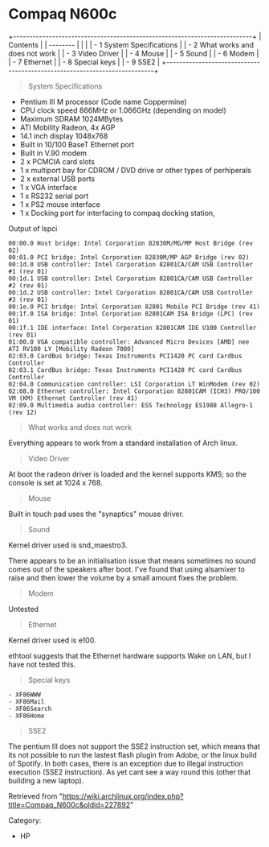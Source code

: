 Compaq N600c
============

  

+--------------------------------------------------------------------------+
| Contents                                                                 |
| --------                                                                 |
|                                                                          |
| -   1 System Specifications                                              |
| -   2 What works and does not work                                       |
| -   3 Video Driver                                                       |
| -   4 Mouse                                                              |
| -   5 Sound                                                              |
| -   6 Modem                                                              |
| -   7 Ethernet                                                           |
| -   8 Special keys                                                       |
| -   9 SSE2                                                               |
+--------------------------------------------------------------------------+

> System Specifications

-   Pentium III M processor (Code name Coppermine)
-   CPU clock speed 866MHz or 1.066GHz (depending on model)
-   Maximum SDRAM 1024MBytes
-   ATI Mobility Radeon, 4x AGP
-   14.1 inch display 1048x768
-   Built in 10/100 BaseT Ethernet port
-   Built in V.90 modem
-   2 x PCMCIA card slots
-   1 x multiport bay for CDROM / DVD drive or other types of
    perhiperals
-   2 x external USB ports
-   1 x VGA interface
-   1 x RS232 serial port
-   1 x PS2 mouse interface
-   1 x Docking port for interfacing to compaq docking station,

Output of lspci

    00:00.0 Host bridge: Intel Corporation 82830M/MG/MP Host Bridge (rev 02)
    00:01.0 PCI bridge: Intel Corporation 82830M/MP AGP Bridge (rev 02)
    00:1d.0 USB controller: Intel Corporation 82801CA/CAM USB Controller #1 (rev 01)
    00:1d.1 USB controller: Intel Corporation 82801CA/CAM USB Controller #2 (rev 01)
    00:1d.2 USB controller: Intel Corporation 82801CA/CAM USB Controller #3 (rev 01)
    00:1e.0 PCI bridge: Intel Corporation 82801 Mobile PCI Bridge (rev 41)
    00:1f.0 ISA bridge: Intel Corporation 82801CAM ISA Bridge (LPC) (rev 01)
    00:1f.1 IDE interface: Intel Corporation 82801CAM IDE U100 Controller (rev 01)
    01:00.0 VGA compatible controller: Advanced Micro Devices [AMD] nee ATI RV100 LY [Mobility Radeon 7000]
    02:03.0 CardBus bridge: Texas Instruments PCI1420 PC card Cardbus Controller
    02:03.1 CardBus bridge: Texas Instruments PCI1420 PC card Cardbus Controller
    02:04.0 Communication controller: LSI Corporation LT WinModem (rev 02)
    02:08.0 Ethernet controller: Intel Corporation 82801CAM (ICH3) PRO/100 VM (KM) Ethernet Controller (rev 41)
    02:09.0 Multimedia audio controller: ESS Technology ES1988 Allegro-1 (rev 12)

> What works and does not work

Everything appears to work from a standard installation of Arch linux.

> Video Driver

At boot the radeon driver is loaded and the kernel supports KMS; so the
console is set at 1024 x 768.

> Mouse

Built in touch pad uses the "synaptics" mouse driver.

> Sound

Kernel driver used is snd_maestro3.

There appears to be an initialisation issue that means sometimes no
sound comes out of the speakers after boot. I've found that using
alsamixer to raise and then lower the volume by a small amount fixes the
problem.

> Modem

Untested

> Ethernet

Kernel driver used is e100.

ethtool suggests that the Ethernet hardware supports Wake on LAN, but I
have not tested this.

> Special keys

    - XF86WWW
    - XF86Mail
    - XF86Search
    - XF86Home

> SSE2

The pentium III does not support the SSE2 instruction set, which means
that its not possible to run the lastest flash plugin from Adobe, or the
linux build of Spotify. In both cases, there is an exception due to
illegal instruction execution (SSE2 instruction). As yet cant see a way
round this (other that building a new laptop).

Retrieved from
"https://wiki.archlinux.org/index.php?title=Compaq_N600c&oldid=227892"

Category:

-   HP
